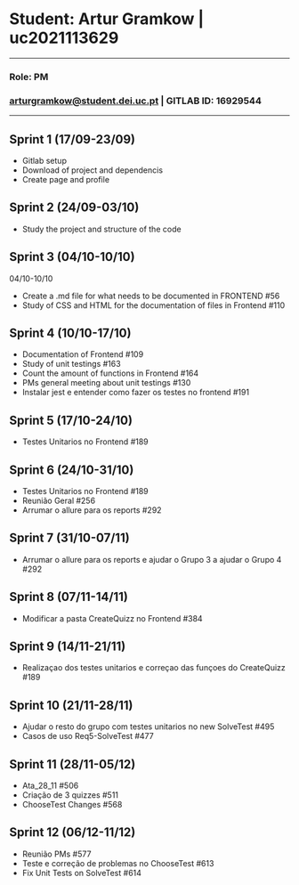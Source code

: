 # Student: Artur Gramkow | uc2021113629

---

### Role: PM
### arturgramkow@student.dei.uc.pt | GITLAB ID: 16929544

---

## Sprint 1 (17/09-23/09)

- Gitlab setup
- Download of project and dependencis
- Create page and profile


## Sprint 2 (24/09-03/10)

- Study the project and structure of the code


## Sprint 3 (04/10-10/10)

04/10-10/10
- Create a .md file for what needs to be documented in FRONTEND               #56
- Study of CSS and HTML for the documentation of files in Frontend            #110

## Sprint 4 (10/10-17/10)

- Documentation of Frontend                                                   #109
- Study of unit testings                                                      #163
- Count the amount of functions in Frontend                                   #164
- PMs general meeting about unit testings                                     #130
- Instalar jest e entender como fazer os testes no frontend                   #191

## Sprint 5 (17/10-24/10)

- Testes Unitarios no Frontend                                                #189

## Sprint 6 (24/10-31/10)

- Testes Unitarios no Frontend                                                #189
- Reunião Geral                                                               #256
- Arrumar o allure para os reports                                            #292

## Sprint 7 (31/10-07/11)

- Arrumar o allure para os reports e ajudar o Grupo 3 a ajudar o Grupo 4      #292

## Sprint 8 (07/11-14/11)

- Modificar a pasta CreateQuizz no Frontend                                   #384

## Sprint 9 (14/11-21/11)

- Realizaçao dos testes unitarios e correçao das funçoes do CreateQuizz       #189

## Sprint 10 (21/11-28/11)

- Ajudar o resto do grupo com testes unitarios no new SolveTest               #495
- Casos de uso Req5-SolveTest                                                 #477

## Sprint 11 (28/11-05/12)

- Ata_28_11                                                                   #506
- Criação de 3 quizzes                                                        #511
- ChooseTest Changes                                                          #568

## Sprint 12 (06/12-11/12)

- Reunião PMs                                                                 #577
- Teste e correção de problemas no ChooseTest                                 #613
- Fix Unit Tests on SolveTest                                                 #614
